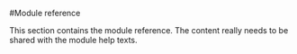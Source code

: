 #Module reference

This section contains the module reference. The content really needs to be shared with the module help texts.
